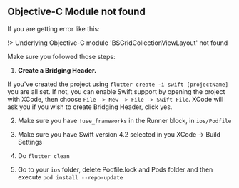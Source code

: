 ## Objective-C Module not found

If you are getting error like this:

!> Underlying Objective-C module 'BSGridCollectionViewLayout' not found

Make sure you followed those steps:

1. **Create a Bridging Header.**

If you've created the project using `flutter create -i swift [projectName]` you are all set. If not, you can enable Swift support by opening the project with XCode, then choose `File -> New -> File -> Swift File`. XCode will ask you if you wish to create Bridging Header, click yes.

2. Make sure you have `!use_frameworks` in the Runner block, in `ios/Podfile`

3. Make sure you have Swift version 4.2 selected in you XCode -> Build Settings

4. Do `flutter clean`

5. Go to your `ios` folder, delete Podfile.lock and Pods folder and then execute `pod install --repo-update`